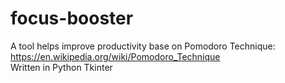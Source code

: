# focus-booster
A tool helps improve productivity base on Pomodoro Technique: https://en.wikipedia.org/wiki/Pomodoro_Technique  
Written in Python Tkinter
